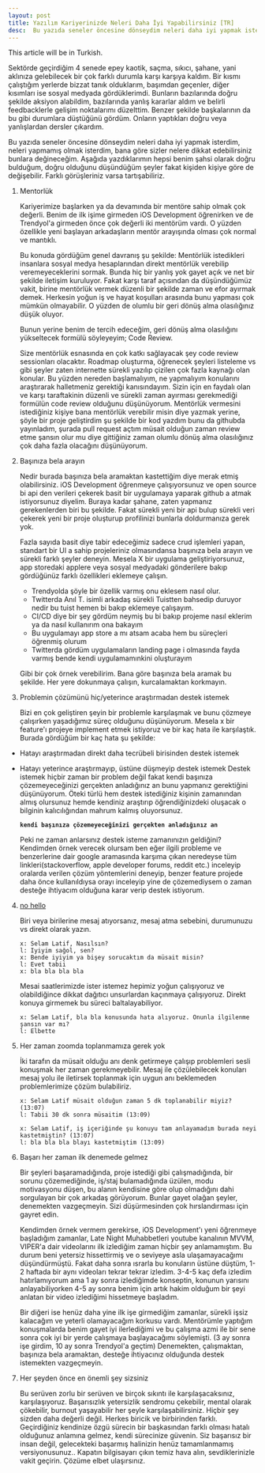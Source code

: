 ```yaml
---
layout: post
title: Yazılım Kariyerinizde Neleri Daha İyi Yapabilirsiniz [TR]
desc:  Bu yazıda seneler öncesine dönseydim neleri daha iyi yapmak isterdim, neleri yapmamak isterdim, bana göre sizler nelere dikkat edebilirsiniz bunlara değineceğim.
---
```


This article will be in Turkish.

Sektörde geçirdiğim 4 senede epey kaotik, saçma, sıkıcı, şahane, yani aklınıza gelebilecek bir çok farklı durumla karşı karşıya kaldım. Bir kısmı çalıştığım yerlerde bizzat tanık olduklarım, başımdan geçenler, diğer kısımları ise sosyal medyada gördüklerimdi. Bunların bazılarında doğru şekilde aksiyon alabildim, bazılarında yanlış kararlar aldım ve belirli feedbacklerle gelişim noktalarımı düzelttim. Benzer şekilde başkalarının da bu gibi durumlara düştüğünü gördüm. Onların yaptıkları doğru veya yanlışlardan dersler çıkardım.

Bu yazıda seneler öncesine dönseydim neleri daha iyi yapmak isterdim, neleri yapmamış olmak isterdim, bana göre sizler nelere dikkat edebilirsiniz bunlara değineceğim. Aşağıda yazdıklarımın hepsi benim şahsi olarak doğru bulduğum, doğru olduğunu düşündüğüm şeyler fakat kişiden kişiye göre de değişebilir. Farklı görüşleriniz varsa tartışabiliriz.

1. Mentorlük

   Kariyerimize başlarken ya da devamında bir mentöre sahip olmak çok değerli. Benim de ilk işime girmeden iOS Development öğrenirken ve de Trendyol'a girmeden önce çok değerli iki mentörüm vardı. O yüzden özellikle yeni başlayan arkadaşların mentör arayışında olması çok normal ve mantıklı.

   Bu konuda gördüğüm genel davranış şu şekilde: Mentörlük istedikleri insanlara sosyal medya hesaplarından direkt mentörlük verebilip veremeyeceklerini sormak. Bunda hiç bir yanlış yok gayet açık ve net bir şekilde iletişim kuruluyor. Fakat karşı taraf açısından da düşündüğümüz vakit, birine mentörlük vermek düzenli bir şekilde zaman ve efor ayırmak demek. Herkesin yoğun iş ve hayat koşulları arasında bunu yapması çok mümkün olmayabilir. O yüzden de olumlu bir geri dönüş alma olasılığınız düşük oluyor.

   Bunun yerine benim de tercih edeceğim, geri dönüş alma olasılığını yükseltecek formülü söyleyeyim; Code Review.

   Size mentörlük esnasında en çok katkı sağlayacak şey code review sessionları olacaktır. Roadmap oluşturma, öğrenecek şeyleri listeleme vs gibi şeyler zaten internette sürekli yazılıp çizilen çok fazla kaynağı olan konular. Bu yüzden nereden başlamalıyım, ne yapmalıyım konularını araştırarak halletmeniz gerektiği kanısındayım. Sizin için en faydalı olan ve karşı taraftakinin düzenli ve sürekli zaman ayırması gerekmediği formülün code review olduğunu düşünüyorum. Mentörlük vermesini istediğiniz kişiye bana mentörlük verebilir misin diye yazmak yerine, şöyle bir proje geliştirdim şu şekilde bir kod yazdım bunu da githubda yayınladım, şurada pull request açtım müsait olduğun zaman review etme şansın olur mu diye gittiğiniz zaman olumlu dönüş alma olasılığınız çok daha fazla olacağını düşünüyorum.

1. Başınıza bela arayın

   Nedir burada başınıza bela aramaktan kastettiğim diye merak etmiş olabilirsiniz. iOS Development öğrenmeye çalışıyorsunuz ve open source bi api den verileri çekerek basit bir uygulamaya yaparak github a atmak istiyorsunuz diyelim. Buraya kadar şahane, zaten yapmanız gerekenlerden biri bu şekilde. Fakat sürekli yeni bir api bulup sürekli veri çekerek yeni bir proje oluşturup profilinizi bunlarla doldurmanıza gerek yok.

   Fazla sayıda basit diye tabir edeceğimiz sadece crud işlemleri yapan, standart bir UI a sahip projeleriniz olmasındansa başınıza bela arayın ve sürekli farklı şeyler deneyin. Mesela X bir uygulama geliştiriyorsunuz, app storedaki applere veya sosyal medyadaki gönderilere bakıp gördüğünüz farklı özellikleri eklemeye çalışın.

   - Trendyolda şöyle bir özellik varmış onu eklesem nasıl olur.
   - Twitterda Anıl T. isimli arkadaş sürekli Tuistten bahsedip duruyor nedir bu tuist hemen bi bakıp eklemeye çalışayım.
   - CI/CD diye bir şey gördüm neymiş bu bi bakıp projeme nasıl eklerim ya da nasıl kullanırım ona bakayım
   - Bu uygulamayı app store a mı atsam acaba hem bu süreçleri öğrenmiş olurum
   - Twitterda gördüm uygulamaların landing page i olmasında fayda varmış bende kendi uygulamamınkini oluşturayım

   Gibi bir çok örnek verebilirim. Bana göre başınıza bela aramak bu şekilde. Her yere dokunmaya çalışın, kurcalamaktan korkmayın.

3. Problemin çözümünü hiç/yeterince araştırmadan destek istemek

   Bizi en çok geliştiren şeyin bir problemle karşılaşmak ve bunu çözmeye çalışırken yaşadığımız süreç olduğunu düşünüyorum. Mesela x bir feature'ı projeye implement etmek istiyoruz ve bir kaç hata ile karşılaştık. Burada gördüğüm bir kaç hata şu şekilde:
- Hatayı araştırmadan direkt daha tecrübeli birisinden destek istemek
- Hatayı yeterince araştırmayıp, üstüne düşmeyip destek istemek
Destek istemek hiçbir zaman bir problem değil fakat kendi başınıza çözemeyeceğinizi gerçekten anladığınız an bunu yapmanız gerektiğini düşünüyorum. Öteki türlü hem destek istediğiniz kişinin zamanından almış olursunuz hemde kendiniz araştırıp öğrendiğinizdeki oluşacak o bilginin kalıcılığından mahrum kalmış oluyorsunuz.

    **`kendi başınıza çözemeyeceğinizi gerçekten anladığınız an`**

   Peki ne zaman anlarsınız destek isteme zamanınızın geldiğini? Kendimden örnek verecek olursam ben eğer ilgili probleme ve benzerlerine dair google aramasında karşıma çıkan neredeyse tüm linkleri(stackoverflow, apple developer forums, reddit etc.) inceleyip oralarda verilen çözüm yöntemlerini deneyip, benzer feature projede daha önce kullanıldıysa orayı inceleyip yine de çözemediysem o zaman desteğe ihtiyacım olduğuna karar verip destek istiyorum.

4. <a href="https://nohello.net/en/" class="about-reach-hyperlink">no hello</a>

   Biri veya birilerine mesaj atıyorsanız, mesaj atma sebebini, durumunuzu vs direkt olarak yazın.


    ```
    x: Selam Latif, Nasılsın?
    l: Iyiyim sağol, sen?
    x: Bende iyiyim ya bişey sorucaktım da müsait misin?
    l: Evet tabii
    x: bla bla bla bla
    ```
   Mesai saatlerimizde ister istemez hepimiz yoğun çalışıyoruz ve olabildiğince dikkat dağıtıcı unsurlardan kaçınmaya çalışıyoruz. Direkt konuya girmemek bu süreci baltalayabiliyor.

    ```
    x: Selam Latif, bla bla konusunda hata alıyoruz. Onunla ilgilenme şansın var mı?
    l: Elbette
    ```

1. Her zaman zoomda toplanmamıza gerek yok

    İki tarafın da müsait olduğu anı denk getirmeye çalışıp problemleri sesli konuşmak her zaman gerekmeyebilir. Mesaj ile çözülebilecek konuları mesaj yolu ile iletirsek toplanmak için uygun anı beklemeden problemlerimize çözüm bulabiliriz.

    ```
    x: Selam Latif müsait olduğun zaman 5 dk toplanabilir miyiz? (13:07)
    l: Tabii 30 dk sonra müsaitim (13:09)
    ```
    ```
    x: Selam Latif, iş içeriğinde şu konuyu tam anlayamadım burada neyi kastetmiştin? (13:07)
    l: bla bla bla blayı kastetmiştim (13:09)
    ```

6. Başarı her zaman ilk denemede gelmez

   Bir şeyleri başaramadığında, proje istediği gibi çalışmadığında, bir sorunu çözemediğinde, iş/staj bulamadığında üzülen, modu motivasyonu düşen, bu alanın kendisine göre olup olmadığını dahi sorgulayan bir çok arkadaş görüyorum. Bunlar gayet olağan şeyler, denemekten vazgeçmeyin. Sizi düşürmesinden çok hırslandırması için gayret edin.

    Kendimden örnek vermem gerekirse, iOS Development'ı yeni öğrenmeye başladığım zamanlar, Late Night Muhabbetleri youtube kanalının MVVM, VIPER'a dair videolarını ilk izlediğim zaman hiçbir şey anlamamıştım. Bu durum beni yetersiz hissettirmiş ve o seviyeye asla ulaşamayacağımı düşündürmüştü. Fakat daha sonra ısrarla bu konuların üstüne düştüm, 1-2 haftada bir aynı videoları tekrar tekrar izledim. 3-4-5 kaç defa izledim hatırlamıyorum ama 1 ay sonra izlediğimde konseptin, konunun yarısını anlayabiliyorken 4-5 ay sonra benim için artık hakim olduğum bir şeyi anlatan bir video izlediğimi hissetmeye başladım.

   Bir diğeri ise henüz daha yine ilk işe girmediğim zamanlar, sürekli işsiz kalacağım ve yeterli olamayacağım korkusu vardı. Mentörümle yaptığım konuşmalarda benim gayet iyi ilerlediğimi ve bu çalışma azmi ile bir sene sonra çok iyi bir yerde çalışmaya başlayacağımı söylemişti. (3 ay sonra işe girdim, 10 ay sonra Trendyol'a geçtim) Denemekten, çalışmaktan, başınıza bela aramaktan, desteğe ihtiyacınız olduğunda destek istemekten vazgeçmeyin.

1. Her şeyden önce en önemli şey sizsiniz

   Bu serüven zorlu bir serüven ve birçok sıkıntı ile karşılaşacaksınız, karşılaşıyoruz. Başarısızlık yetersizlik sendromu çekebilir, mental olarak çökebilir, burnout yaşayabilir her şeyle karşılaşabilirsiniz. Hiçbir şey sizden daha değerli değil. Herkes biricik ve birbirinden farklı. Geçirdiğiniz kendinize özgü sürecin bir başkasından farklı olması hatalı olduğunuz anlamına gelmez, kendi sürecinize güvenin. Siz başarısız bir insan değil, gelecekteki başarmış halinizin henüz tamamlanmamış versiyonusunuz.. Kapatın bilgisayarı çıkın temiz hava alın, sevdiklerinizle vakit geçirin. Çözüme elbet ulaşırsınız.

